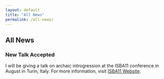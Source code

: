 ```yaml
---
layout: default
title: "All News"
permalink: /all-news/
---
```


<section class="latest-news">
  <h2>All News</h2>

  <div class="news-item">
    <h3>New Talk Accepted</h3>
    <p>
      I will be giving a talk on archaic introgression at the ISBA11 conference in August in Turin, Italy.
      For more information, visit
      <a href="https://www.isba11.com/" target="_blank">ISBA11 Website</a>.
    </p>
  </div>

  <!-- Add more news items here -->
</section>
